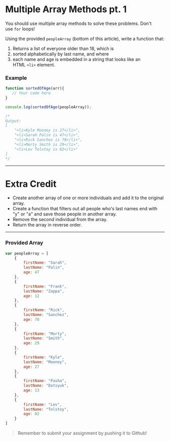 # Multiple Array Methods pt. 1 

You should use multiple array methods to solve these problems. Don't use `for` loops!

Using the provided `peopleArray` (bottom of this article), write a function that:

1. Returns a list of everyone older than 18, which is
2. sorted alphabetically by last name, and where
3. each name and age is embedded in a string that looks like an HTML `<li>` element.

### **Example**

```jsx
function sortedOfAge(arr){
   // Your code here
}

console.log(sortedOfAge(peopleArray));

/*
Output:
[
    "<li>Kyle Mooney is 27</li>",
    "<li>Sarah Palin is 47</li>",
    "<li>Rick Sanchez is 78</li>",
    "<li>Morty Smith is 29</li>",
    "<li>Lev Tolstoy is 82</li>"
]
*/

```

---

# **Extra Credit**

- Create another array of one or more individuals and add it to the original array.
- Create a function that filters out all people who's last names end with "y" or "a" and save those people in another array.
- Remove the second individual from the array.
- Return the array in reverse order.

---

### **Provided Array**

```jsx
var peopleArray = [
    {
        firstName: "Sarah",
        lastName: "Palin",
        age: 47
    },
    {
        firstName: "Frank",
        lastName: "Zappa",
        age: 12
    },
    {
        firstName: "Rick",
        lastName: "Sanchez",
        age: 78
    },
    {
        firstName: "Morty",
        lastName: "Smith",
        age: 29
    },
    {
        firstName: "Kyle",
        lastName: "Mooney",
        age: 27
    },
    {
        firstName: "Pasha",
        lastName: "Datsyuk",
        age: 13
    },
    {
        firstName: "Lev",
        lastName: "Tolstoy",
        age: 82
    }
]
```


> Remember to submit your assignment by pushing it to Github!